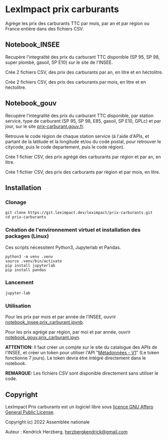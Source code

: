 # LexImpact prix carburants

Agrège les prix des carburants TTC par mois, par an et par région ou France entière dans des fichiers CSV.

## Notebook_INSEE

Recupère l'integralité des prix du carburant TTC disponible (SP 95, SP 98, super plombé, gasoil, SP E10) sur le site de l'INSEE.

Crée 2 fichiers CSV, des prix des carburants par an, en litre et en héctolitre.

Crée 2 fichiers CSV, des prix des carburants par mois, en litre et en héctolitre.


## Notebook_gouv

Recupère l'integralité des prix du carburant TTC disponible, par station service, type de carburant (SP 95, SP 98, E85, gasoil, SP E10, GPLc) et par jour, sur le site [prix-carburant.gouv.fr](https://www.prix-carburants.gouv.fr/).

Retrouve le code région de chaque station service (à l'aide d'APIs, et partant de la latitude et la longitude et/ou du code postal, pour retrouver le citycode, puis le code departement, puis le code région).

Crée 1 fichier CSV, des prix agrégé des carburants par région et par an, en litre.

Crée 1 fichier CSV, des prix des carburants par région et par mois, en litre.

## Installation

### Clonage

```shell
git clone https://git.leximpact.dev/leximpact/prix-carburants.git
cd prix-carburants
```

### Création de l'environnement virtuel et installation des packages (Linux)

Ces scripts nécessitent Python3, Jupyterlab et Pandas.

```shell
python3 -m venv .venv
source .venv/bin/activate
pip install jupyterlab
pip install pandas
```

### Lancement

```shell
jupyter-lab
```

### Utilisation

Pour les prix par mois et par année de l'INSEE, ouvrir [notebook_insee.prix_carburant.ipynb](./notebook_INSEE/prix_carburant.ipynb).

Pour les prix agrégé par région, par moi et par année, ouvrir [notebook_gouv.prix_carburant.ipyn]().

**ATTENTION:** Il faut créer un compte sur le site du catalogue des APIs de l'INSEE, et créer un token pour utiliser l'API "[Métadonnées - V1](https://api.insee.fr/catalogue/site/themes/wso2/subthemes/insee/pages/item-info.jag?name=M%C3%A9tadonn%C3%A9es&version=V1&provider=insee)" (Le token fonctionne 7 jours). Le token devra étre intégré directement dans le notebook.

**REMARQUE:** Les fichiers CSV sont disponible directement sans utiliser le code.

## Copyright

LexImpact Prix carburants est un logiciel libre sous [licence GNU Affero General Public License](./LICENSE.md).

Copyright (c) 2022 Assemblée nationale

Auteur : Kendrick Herzberg, <herzbergkendrick@gmail.com>